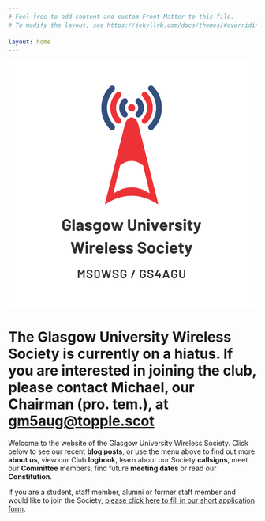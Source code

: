 ```yaml
---
# Feel free to add content and custom Front Matter to this file.
# To modify the layout, see https://jekyllrb.com/docs/themes/#overriding-theme-defaults

layout: home
---
```


![GUWS logo](images/logo.png)

# The Glasgow University Wireless Society is currently on a hiatus. If you are interested in joining the club, please contact Michael, our Chairman (pro. tem.), at gm5aug@topple.scot

Welcome to the website of the Glasgow University Wireless Society. Click below to see our recent **blog posts**, or use the menu above to find out more **about us**, view our Club **logbook**, learn about our Society **callsigns**, meet our **Committee** members, find future **meeting dates** or read our **Constitution**.

If you are a student, staff member, alumni or former staff member and would like to join the Society, [please click here to fill in our short application form](https://forms.gle/5VGaGaxuhNxoDqwp8).
